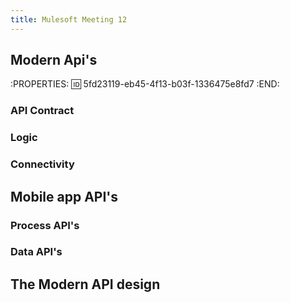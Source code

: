 ```yaml
---
title: Mulesoft Meeting 12
---
```


## Modern Api's
:PROPERTIES:
:id: 5fd23119-eb45-4f13-b03f-1336475e8fd7
:END:
### API Contract
### Logic
### Connectivity
## Mobile app API's
### Process API's
### Data API's
## The Modern API design
